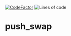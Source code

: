 [![CodeFactor](https://www.codefactor.io/repository/github/mdoll02/42_push_swap/badge/master)](https://www.codefactor.io/repository/github/mdoll02/42_push_swap/overview/master)
![Lines of code](https://img.shields.io/tokei/lines/github/mdoll02/push_swap?style=flat-square)
# push_swap

